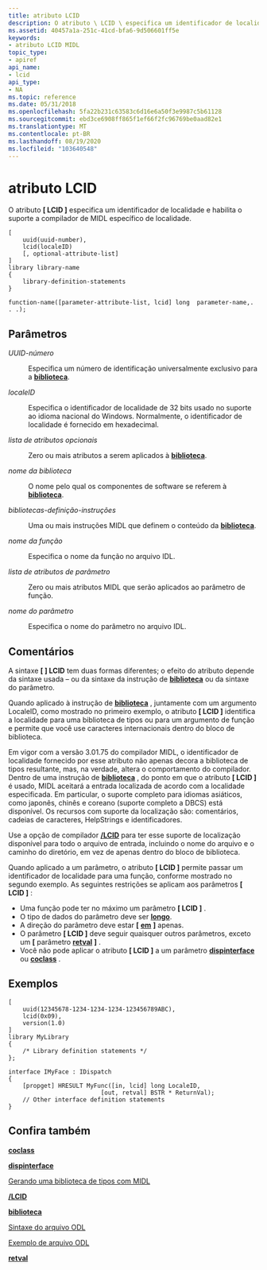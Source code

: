 ```yaml
---
title: atributo LCID
description: O atributo \ LCID \ especifica um identificador de localidade e habilita o suporte a compilador de MIDL específico de localidade.
ms.assetid: 40457a1a-251c-41cd-bfa6-9d506601ff5e
keywords:
- atributo LCID MIDL
topic_type:
- apiref
api_name:
- lcid
api_type:
- NA
ms.topic: reference
ms.date: 05/31/2018
ms.openlocfilehash: 5fa22b231c63583c6d16e6a50f3e9987c5b61128
ms.sourcegitcommit: ebd3ce6908ff865f1ef66f2fc96769be0aad82e1
ms.translationtype: MT
ms.contentlocale: pt-BR
ms.lasthandoff: 08/19/2020
ms.locfileid: "103640548"
---
```

# <a name="lcid-attribute"></a>atributo LCID

O atributo **\[ LCID \]** especifica um identificador de localidade e habilita o suporte a compilador de MIDL específico de localidade.

``` syntax
[
    uuid(uuid-number), 
    lcid(localeID)
    [, optional-attribute-list]
] 
library library-name
{ 
    library-definition-statements
}

function-name([parameter-attribute-list, lcid] long  parameter-name,. . .);
```

## <a name="parameters"></a>Parâmetros

<dl> <dt>

*UUID-número* 
</dt> <dd>

Especifica um número de identificação universalmente exclusivo para a [**biblioteca**](library.md).

</dd> <dt>

*localeID* 
</dt> <dd>

Especifica o identificador de localidade de 32 bits usado no suporte ao idioma nacional do Windows. Normalmente, o identificador de localidade é fornecido em hexadecimal.

</dd> <dt>

*lista de atributos opcionais* 
</dt> <dd>

Zero ou mais atributos a serem aplicados à [**biblioteca**](library.md).

</dd> <dt>

*nome da biblioteca* 
</dt> <dd>

O nome pelo qual os componentes de software se referem à [**biblioteca**](library.md).

</dd> <dt>

*bibliotecas-definição-instruções* 
</dt> <dd>

Uma ou mais instruções MIDL que definem o conteúdo da [**biblioteca**](library.md).

</dd> <dt>

*nome da função* 
</dt> <dd>

Especifica o nome da função no arquivo IDL.

</dd> <dt>

*lista de atributos de parâmetro* 
</dt> <dd>

Zero ou mais atributos MIDL que serão aplicados ao parâmetro de função.

</dd> <dt>

*nome do parâmetro* 
</dt> <dd>

Especifica o nome do parâmetro no arquivo IDL.

</dd> </dl>

## <a name="remarks"></a>Comentários

A sintaxe **\[ \] LCID** tem duas formas diferentes; o efeito do atributo depende da sintaxe usada – ou da sintaxe da instrução de [**biblioteca**](library.md) ou da sintaxe do parâmetro.

Quando aplicado à instrução de [**biblioteca**](library.md) , juntamente com um argumento LocaleID, como mostrado no primeiro exemplo, o atributo **\[ LCID \]** identifica a localidade para uma biblioteca de tipos ou para um argumento de função e permite que você use caracteres internacionais dentro do bloco de biblioteca.

Em vigor com a versão 3.01.75 do compilador MIDL, o identificador de localidade fornecido por esse atributo não apenas decora a biblioteca de tipos resultante, mas, na verdade, altera o comportamento do compilador. Dentro de uma instrução de [**biblioteca**](library.md) , do ponto em que o atributo **\[ LCID \]** é usado, MIDL aceitará a entrada localizada de acordo com a localidade especificada. Em particular, o suporte completo para idiomas asiáticos, como japonês, chinês e coreano (suporte completo a DBCS) está disponível. Os recursos com suporte da localização são: comentários, cadeias de caracteres, HelpStrings e identificadores.

Use a opção de compilador [**/LCID**](-lcid.md) para ter esse suporte de localização disponível para todo o arquivo de entrada, incluindo o nome do arquivo e o caminho do diretório, em vez de apenas dentro do bloco de biblioteca.

Quando aplicado a um parâmetro, o atributo **\[ LCID \]** permite passar um identificador de localidade para uma função, conforme mostrado no segundo exemplo. As seguintes restrições se aplicam aos parâmetros **\[ LCID \]** :

-   Uma função pode ter no máximo um parâmetro **\[ LCID \]** .
-   O tipo de dados do parâmetro deve ser [**longo**](long.md).
-   A direção do parâmetro deve estar **\[** [**em**](in.md) **\]** apenas.
-   O parâmetro **\[ LCID \]** deve seguir quaisquer outros parâmetros, exceto um **\[** parâmetro [**retval**](retval.md) **\]** .
-   Você não pode aplicar o atributo **\[ LCID \]** a um parâmetro [**dispinterface**](dispinterface.md) ou [**coclass**](coclass.md) .

## <a name="examples"></a>Exemplos

``` syntax
[  
    uuid(12345678-1234-1234-1234-123456789ABC),
    lcid(0x09),
    version(1.0)
] 
library MyLibrary
{
    /* Library definition statements */
};

interface IMyFace : IDispatch
{
    [propget] HRESULT MyFunc([in, lcid] long LocaleID,
                          [out, retval] BSTR * ReturnVal);
    // Other interface definition statements
}
```

## <a name="see-also"></a>Confira também

<dl> <dt>

[**coclass**](coclass.md)
</dt> <dt>

[**dispinterface**](dispinterface.md)
</dt> <dt>

[Gerando uma biblioteca de tipos com MIDL](generating-a-type-library-with-midl-2.md)
</dt> <dt>

[**/LCID**](-lcid.md)
</dt> <dt>

[**biblioteca**](library.md)
</dt> <dt>

[Sintaxe do arquivo ODL](/previous-versions/windows/desktop/automat/odl-file-syntax)
</dt> <dt>

[Exemplo de arquivo ODL](/previous-versions/windows/desktop/automat/odl-file-example)
</dt> <dt>

[**retval**](retval.md)
</dt> </dl>

 

 